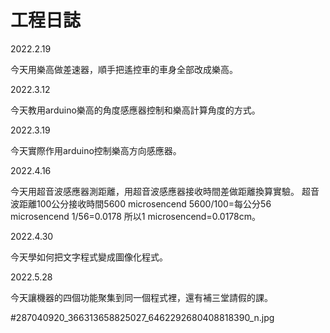 # 工程日誌

2022.2.19

今天用樂高做差速器，順手把遙控車的車身全部改成樂高。

2022.3.12

今天教用arduino樂高的角度感應器控制和樂高計算角度的方式。

2022.3.19

今天實際作用arduino控制樂高方向感應器。

2022.4.16

今天用超音波感應器測距離，用超音波感應器接收時間差做距離換算實驗。
超音波距離100公分接收時間5600 microsencend
5600/100=每公分56 microsencend
1/56=0.0178 
所以1 microsencend=0.0178cm。

2022.4.30

今天學如何把文字程式變成圖像化程式。

2022.5.28

今天讓機器的四個功能聚集到同一個程式裡，還有補三堂請假的課。


#287040920_366313658825027_6462292680408818390_n.jpg

